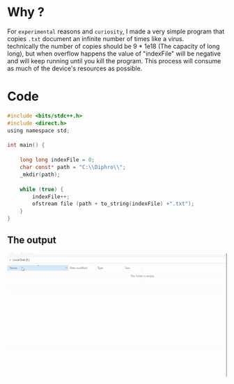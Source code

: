 # Why ?
For `experimental` reasons and `curiosity`, I made a very simple program that copies `.txt` document an infinite number of times like a virus.       
technically the number of copies should be 9 * 1e18 (The capacity of long long), but when overflow happens the value of "indexFile" will be negative and will keep running until you kill the program. 
This process will consume as much of the device's resources as possible.

# Code
```c
#include <bits/stdc++.h>
#include <direct.h>
using namespace std;

int main() {

    long long indexFile = 0;
    char const* path = "C:\\Diphro\\";
    _mkdir(path);

    while (true) {
        indexFile++;
        ofstream file (path + to_string(indexFile) +".txt");
    }
}
```
## The output
![Alt text](/images/virus.gif)

